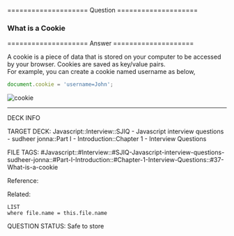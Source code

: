 ==================== Question ====================  

### What is a Cookie  

==================== Answer ====================  

A cookie is a piece of data that is stored on your computer to be accessed by
your browser. Cookies are saved as key/value pairs.  
For example, you can create a cookie named username as below,

```javascript
document.cookie = 'username=John';
```

![cookie](../../../../images/cookie.png)

---

DECK INFO

TARGET DECK: Javascript::Interview::SJIQ - Javascript interview questions -
sudheer jonna::Part I - Introduction::Chapter 1 - Interview Questions

FILE TAGS:
#Javascript::#Interview::#SJIQ-Javascript-interview-questions-sudheer-jonna::#Part-I-Introduction::#Chapter-1-Interview-Questions::#37-What-is-a-cookie

Reference:

Related:

```dataview
LIST
where file.name = this.file.name
```

QUESTION STATUS: Safe to store
